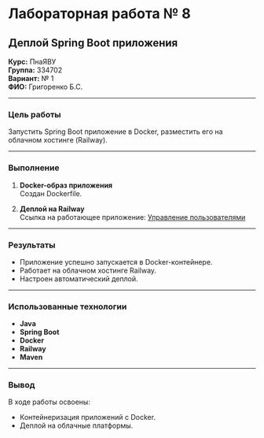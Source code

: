# Лабораторная работа № 8

## Деплой Spring Boot приложения

**Курс:** ПнаЯВУ  
**Группа:** 334702  
**Вариант:** № 1  
**ФИО:** Григоренко Б.С.

---

### Цель работы
Запустить Spring Boot приложение в Docker, разместить его на облачном хостинге (Railway).

---

### Выполнение

1. **Docker-образ приложения**  
   Создан Dockerfile.

2. **Деплой на Railway**  
   Ссылка на работающее приложение: [Управление пользователями](https://labsspring4sem-production.up.railway.app/)

---

### Результаты
- Приложение успешно запускается в Docker-контейнере.
- Работает на облачном хостинге Railway.
- Настроен автоматический деплой.

---

### Использованные технологии
- **Java**
- **Spring Boot**
- **Docker**
- **Railway**
- **Maven**

---

### Вывод
В ходе работы освоены:
- Контейнеризация приложений с Docker.
- Деплой на облачные платформы.
